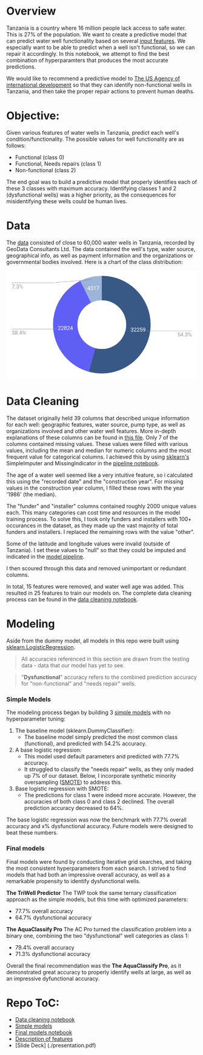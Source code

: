 # Overview
Tanzania is a country where 16 million people lack access to safe water. This is 27% of the population. We want to create a predictive model that can predict water well functionality based on several [input features](./features.txt). We especially want to be able to predict when a well isn't functional, so we can repair it accordingly. In this notebook, we attempt to find the best combination of hyperparamters that produces the most accurate predictions.

We would like to recommend a predictive model to [The US Agency of international development](https://www.usaid.gov/) so that they can identify non-functional wells in Tanzania, and then take the proper repair actions to prevent human deaths.

# Objective:
Given various features of water wells in Tanzania, predict each well's condition/functionality. The possible values for well functionality are as follows:
  - Functional (class 0)
  - Functional, Needs repairs (class 1)
  - Non-functional (class 2)

The end goal was to build a predictive model that properly identifies each of these 3 classes with maximum accuracy. Identifying classes 1 and 2 (dysfunctional wells) was a higher priority, as the consequences for misidentifying these wells could be human lives.



# Data
The [data](https://www.drivendata.org/competitions/7/pump-it-up-data-mining-the-water-table/data/) consisted of close to 60,000 water wells in Tanzania, recorded by GeoData Consultants Ltd. The data contained the well's type, water source, geographical info, as well as payment information and the organizations or governmental bodies involved. Here is a chart of the class distribution:

![Class distribution](./visuals/data.png)



# Data Cleaning
The dataset originally held 39 columns that described unique information for each well: geographic features, water source, pump type, as well as organizations involved and other water well features. More in-depth explanations of these columns can be found in [this file](./features.txt).
Only 7 of the columns contained missing values. These values were filled with various values, including the mean and median for numeric columns and the most frequent value for categorical columns. I achieved this by using [sklearn's](https://scikit-learn.org/stable/modules/classes.html) SimpleImputer and MissingIndicator in the [pipeline notebook](./model_pipeline.ipynb).

The age of a water well seemed like a very intuitive feature, so i calculated this using the "recorded date" and the "construction year". For missing values in the construction year column, I filled these rows with the year '1986' (the median).

The "funder" and "installer" columns contained roughly 2000 unique values each. This many categories can cost time and resources in the model training process. To solve this, I took only funders and installers with 100+ occurances in the dataset, as they made up the vast majority of total funders and installers. I replaced the remaining rows with the value "other".

Some of the latitude and longitude values were invalid (outside of Tanzania). I set these values to "null" so that they could be imputed and indicated in the [model pipeline](./model_pipeline.ipynb).

I then scoured through this data and removed unimportant or redundant columns.

In total, 15 features were removed, and water well age was added. This resulted in 25 features to train our models on. The complete data cleaning process can be found in the [data cleaning notebook](./cleaning.ipynb).



# Modeling
Aside from the dummy model, all models in this repo were built using [sklearn.LogisticRegression](https://scikit-learn.org/stable/modules/generated/sklearn.linear_model.LogisticRegression.html).

> All accuracies referenced in this section are drawn from the testing data - data that our model has yet to see.

> "__Dysfunctional__" accuracy refers to the combined prediction accuracy for "non-functional" and "needs repair" wells.

### Simple Models
The modeling process began by building 3 [simple models](./simple_models.ipynb) with no hyperparameter tuning:

1. The baseline model (sklearn.DummyClassifier):
    - The baseline model simply predicted the most common class (functional), and predicted with 54.2% accuracy.
2. A base logistic regression:
    - This model used default parameters and predicted with 77.7% accuracy.
    - It struggled to classify the "needs repair" wells, as they only maded up 7% of our dataset. Below, I incorporate synthetic minority oversampling ([SMOTE](https://imbalanced-learn.org/stable/references/generated/imblearn.over_sampling.SMOTE.html)) to address this.
3. Base logistic regression with SMOTE:
    - The predictions for class 1 were indeed more accurate. However, the accuracies of both class 0 and class 2 declined. The overall prediction accuracy decreased to 64%.

The base logistic regression was now the benchmark with 77.7% overall accuracy and x% dysfunctional accuracy. Future models were designed to beat these numbers.

### Final models
Final models were found by conducting iterative grid searches, and taking the most consistent hyperparameters from each search. I strived to find models that had both an impressive overall accuracy, as well as a remarkable propensity to identify dysfunctional wells.

__The TriWell Predictor__
The TWP took the same ternary classification approach as the simple models, but this time with optimized parameters:
- 77.7% overall accuracy
- 64.7% dysfunctional accuracy

__The AquaClassify Pro__
The AC Pro turned the classification problem into a binary one, combining the two "dysfunctional" well categories as class 1:
- 79.4% overall accuracy
- 71.3% dysfunctional accuracy

Overall the final recommendation was the __The AquaClassify Pro__, as it demonstrated great accuracy to properly identify wells at large, as well as an impressive dyfunctional accuracy.



# Repo ToC:

- [Data cleaning notebook](./cleaning.ipynb)
- [Simple models](./simple_models.ipynb)
- [Final models notebook](./model_pipeline.ipynb)
- [Description of features](./features.txt)
- [Slide Deck] (./presentation.pdf)
